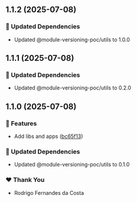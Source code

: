 ## 1.1.2 (2025-07-08)

### 🧱 Updated Dependencies

- Updated @module-versioning-poc/utils to 1.0.0

## 1.1.1 (2025-07-08)

### 🧱 Updated Dependencies

- Updated @module-versioning-poc/utils to 0.2.0

## 1.1.0 (2025-07-08)

### 🚀 Features

- Add libs and apps ([bc65f13](https://github.com/rcosta-daon/module-versioning-poc/commit/bc65f13))

### 🧱 Updated Dependencies

- Updated @module-versioning-poc/utils to 0.1.0

### ❤️ Thank You

- Rodrigo Fernandes da Costa